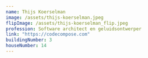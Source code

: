 ```yaml
---
name: Thijs Koerselman
image: /assets/thijs-koerselman.jpeg
flipImage: /assets/thijs-koerselman_flip.jpeg
profession: Software architect en geluidsontwerper
link: "https://codecompose.com"
buildingNumber: 3
houseNumber: 14
---
```

